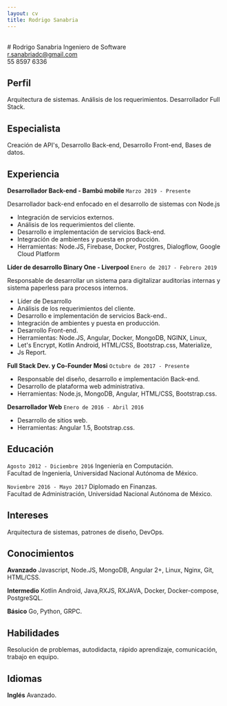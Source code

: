 ```yaml
---
layout: cv
title: Rodrigo Sanabria
---
```

<br>
# Rodrigo Sanabria
Ingeniero de Software

<div id="webaddress">
<a href="r.sanabriadc@gmail.com">r.sanabriadc@gmail.com</a>
</div>
55 8597 6336


## Perfil

Arquitectura de sistemas. Análisis de los requerimientos. Desarrollador Full Stack.


## Especialista

Creación de API's, Desarrollo Back-end, Desarrollo Front-end, Bases de datos.


## Experiencia
 __Desarrollador Back-end - Bambú mobile__ `Marzo 2019 - Presente`
 
 Desarrollador back-end enfocado en el desarrollo de sistemas con Node.js<br>
- Integración de servicios externos.
- Análisis de los requerimientos del cliente.
- Desarrollo e implementación de servicios Back-end.
- Integración de ambientes y puesta en producción.
- Herramientas: Node.JS, Firebase, Docker, Postgres, Dialogflow, Google Cloud Platform 

 __Líder de desarrollo  Binary One - Liverpool__ `Enero de 2017 - Febrero 2019`
 
Responsable de desarrollar un sistema para digitalizar auditorías internas y sistema paperless para procesos internos.<br>
- Líder de Desarrollo
- Análisis de los requerimientos del cliente.
- Desarrollo e implementación de servicios Back-end..
- Integración de ambientes y puesta en producción.
- Desarrollo Front-end.
- Herramientas: Node.JS, Angular, Docker, MongoDB, NGINX, Linux,<br>
- Let's Encrypt, Kotlin Android,  HTML/CSS, Bootstrap.css, Materialize,<br>
- Js Report.
  
 __Full Stack Dev. y Co-Founder  Mosi__ `Octubre de 2017 - Presente`
 
- Responsable del diseño, desarrollo e implementación Back-end.
- Desarrollo de plataforma web administrativa.
- Herramientas: Node.js, MongoDB, Angular, HTML/CSS, Bootstrap.css.

 __Desarrollador Web__ `Enero de 2016 - Abril 2016`
 
 - Desarrollo de sitios web.
 - Herramientas: Angular 1.5, Bootstrap.css.
 
 
## Educación

`Agosto 2012 - Diciembre 2016`
 Ingeniería en Computación.<br>
 Facultad de Ingeniería, Universidad Nacional Autónoma de México.

`Noviembre 2016 - Mayo 2017`
 Diplomado en Finanzas.<br>
 Facultad de Administración, Universidad Nacional Autónoma de México.
 

## Intereses
Arquitectura de sistemas, patrones de diseño, DevOps.


## Conocimientos

  __Avanzado__  Javascript, Node.JS, MongoDB, Angular 2+, Linux, Nginx, Git, HTML/CSS.
  
  __Intermedio__  Kotlin Android, Java,RXJS, RXJAVA, Docker, Docker-compose, PostgreSQL.
  
  __Básico__  Go, Python, GRPC.
  

## Habilidades
 Resolución de problemas, autodidacta, rápido aprendizaje, comunicación, trabajo en equipo.
 
 
## Idiomas
__Inglés__  Avanzado.
 




